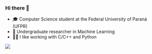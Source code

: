### Hi there 👋

- 🎓 Computer Science student at the Federal University of Paraná (UFPR)
- 🤖 Undergraduate researcher in Machine Learning
- 👨‍💻 I like working with C/C++ and Python

<a href="https://www.linkedin.com/in/davidlpgomes/" target="_blank"><img src="https://img.shields.io/badge/LinkedIn-0077B5?style=for-the-badge&logo=linkedin&logoColor=white" target="_blank"></a>
